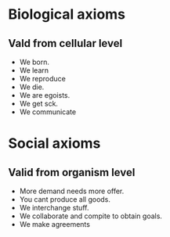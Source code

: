 # Biological axioms 
## Vald from cellular level
- We born.
- We learn
- We reproduce
- We die.
- We are egoists.
- We get sck.
- We communicate

# Social axioms
## Valid from organism level
- More demand needs more offer.
- You cant produce all goods. 
- We interchange stuff.
- We collaborate and compite to obtain goals.
- We make agreements
